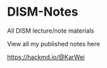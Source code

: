 # DISM-Notes
All DISM lecture/note materials

View all my published notes here

https://hackmd.io/@KarWei
